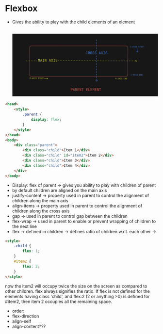 # Flexbox

- Gives the ability to play with the child elements of an element <br><br>

  ![My Image](./Main&CrossAxis.png)

```html
<head>
	<style>
		.parent {
			display: flex;
		}
	</style>
</head>
<body>
	<div class="parent">
		<div class="child">Item 1</div>
		<div class="child" id="item2">Item 2</div>
		<div class="child">Item 3</div>
		<div class="child">Item 4</div>
	</div>
</body>
```

- Display: flex of parent -> gives you ability to play with children of parent
- by default children are aligned on the main axis
- justify-content -> property used in parent to control the alignment of children along the main axis
- align-items -> property used in parent to control the alignment of children along the cross axis
- gap -> used in parent to control gap between the children
- flex-wrap -> used in parent to enable or prevent wrapping of children to the next line
- flex -> defined in children -> defines ratio of children w.r.t. each other ->

```html
<style>
	.child {
		flex: 1;
	}
	#item2 {
		flex: 2;
	}
</style>
```

now the item2 will occupy twice the size on the screen as compared to other children. flex always signifies the ratio.
If flex is not defined for the elements having class 'child', and flex:2 (2 or anything >0) is defined for #item2, then item 2 occupies all the remaining space.

- order:
- flex-direction
- align-self
- align-content???
